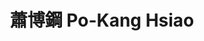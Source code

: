 ---
chinese_name: 蕭博鋼
english_name: Po-Kang Hsiao
title: "蕭博鋼 Po-Kang Hsiao"
id: hsiaopokang
collection: alumni
position: Alumni
type: alumni
department: "University of Wisconsin-Madison"
# venue: "University of Wisconsin-Madison"
location: "Madison, WI, 美國"
# image_path: https://source.unsplash.com/collection/139386/600x600?a=.png
photo: alumni/hsiaopokang.jpg
cohort: 2023

---